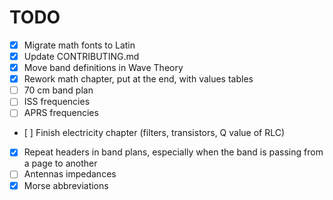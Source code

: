 # TODO

- [x] Migrate math fonts to Latin
- [x] Update CONTRIBUTING.md
- [x] Move band definitions in Wave Theory
- [x] Rework math chapter, put at the end, with values tables
- [ ] 70 cm band plan
- [ ] ISS frequencies
- [ ] APRS frequencies
- [ ] Finish electricity chapter (filters, transistors, Q value of RLC)
- [x] Repeat headers in band plans, especially when the band is passing from a page to another
- [ ] Antennas impedances
- [x] Morse abbreviations

